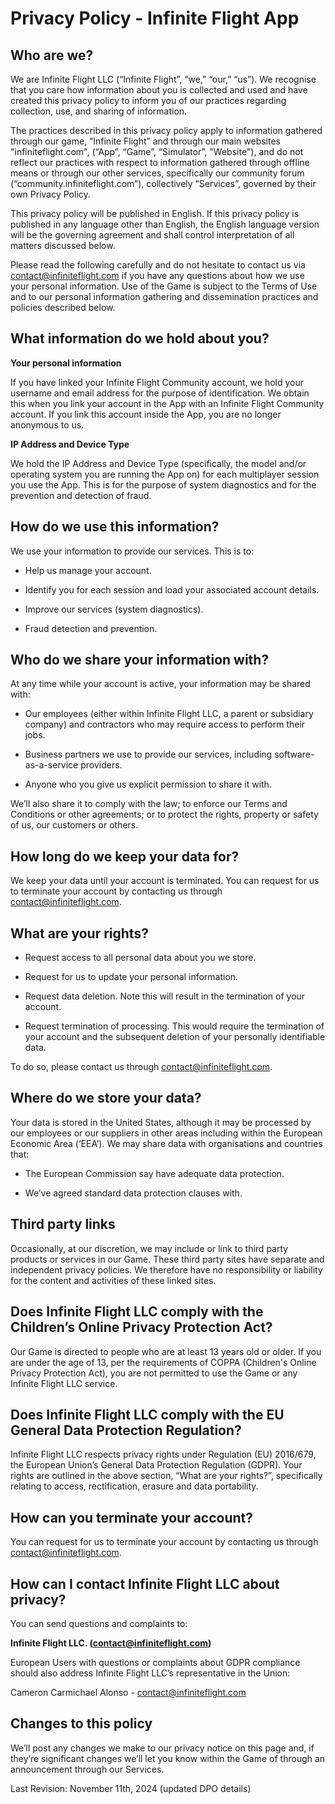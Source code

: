 # Privacy Policy - Infinite Flight App

## Who are we?

We are Infinite Flight LLC (“Infinite Flight”, “we,” “our,” “us”). We recognise that you care how information about you is collected and used and have created this privacy policy to inform you of our practices regarding collection, use, and sharing of information. 

The practices described in this privacy policy apply to information gathered through our game, “Infinite Flight” and through our main websites "infiniteflight.com", (“App”, “Game”, “Simulator”, "Website"), and do not reflect our practices with respect to information gathered through offline means or through our other services, specifically our community forum (“community.infiniteflight.com”), collectively “Services”, governed by their own Privacy Policy.

This privacy policy will be published in English. If this privacy policy is published in any language other than English, the English language version will be the governing agreement and shall control interpretation of all matters discussed below.

Please read the following carefully and do not hesitate to contact us via contact@infiniteflight.com if you have any questions about how we use your personal information. Use of the Game is subject to the Terms of Use and to our personal information gathering and dissemination practices and policies described below.

## What information do we hold about you?

**Your personal information**

 If you have linked your Infinite Flight Community account, we hold your username and email address for the purpose of identification. We obtain this when you link your account in the App with an Infinite Flight Community account. If you link this account inside the App, you are no longer anonymous to us.

**IP Address and Device Type**

We hold the IP Address and Device Type (specifically, the model and/or operating system you are running the App on) for each multiplayer session you use the App. This is for the purpose of system diagnostics and for the prevention and detection of fraud.

## How do we use this information?

We use your information to provide our services. This is to:

 - Help us manage your account.

 - Identify you for each session and load your associated account details.

 - Improve our services (system diagnostics).

 - Fraud detection and prevention.

## Who do we share your information with?

At any time while your account is active, your information may be shared with:

 - Our employees (either within Infinite Flight LLC, a parent or subsidiary company) and contractors who may require access to perform their jobs.

 - Business partners we use to provide our services, including software-as-a-service providers.

 - Anyone who you give us explicit permission to share it with.

We’ll also share it to comply with the law; to enforce our Terms and Conditions or other agreements; or to protect the rights, property or safety of us, our customers or others.

## How long do we keep your data for?

We keep your data until your account is terminated. You can request for us to terminate your account by contacting us through contact@infiniteflight.com.

## What are your rights?

 - Request access to all personal data about you we store.

 - Request for us to update your personal information.

 - Request data deletion. Note this will result in the termination of your account.

 - Request termination of processing. This would require the termination of your account and the subsequent deletion of your personally identifiable data.

To do so, please contact us through contact@infiniteflight.com.

## Where do we store your data?

Your data is stored in the United States, although it may be processed by our employees or our suppliers in other areas including within the European Economic Area (‘EEA’). We may share data with organisations and countries that:

 - The European Commission say have adequate data protection.

 - We’ve agreed standard data protection clauses with.

## Third party links

Occasionally, at our discretion, we may include or link to third party products or services in our Game. These third party sites have separate and independent privacy policies. We therefore have no responsibility or liability for the content and activities of these linked sites. 

## Does Infinite Flight LLC comply with the Children’s Online Privacy Protection Act?

Our Game is directed to people who are at least 13 years old or older. If you are under the age of 13, per the requirements of COPPA (Children's Online Privacy Protection Act), you are not permitted to use the Game or any Infinite Flight LLC service.

## Does Infinite Flight LLC comply with the EU General Data Protection Regulation?

Infinite Flight LLC respects privacy rights under Regulation (EU) 2016/679, the European Union’s General Data Protection Regulation (GDPR). Your rights are outlined in the above section, “What are your rights?”, specifically relating to access, rectification, erasure and data portability.

## How can you terminate your account?

You can request for us to terminate your account by contacting us through contact@infiniteflight.com.

## How can I contact Infinite Flight LLC about privacy?

You can send questions and complaints to:

**Infinite Flight LLC. (contact@infiniteflight.com)**

European Users with questions or complaints about GDPR compliance should also address Infinite Flight LLC’s representative in the Union:

Cameron Carmichael Alonso - contact@infiniteflight.com

## Changes to this policy

We’ll post any changes we make to our privacy notice on this page and, if they’re significant changes we’ll let you know within the Game of through an announcement through our Services.


Last Revision: November 11th, 2024 (updated DPO details)
